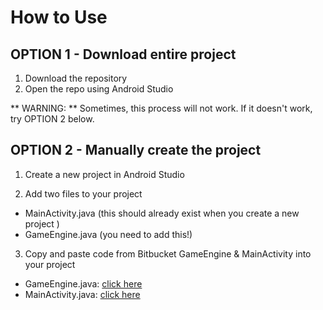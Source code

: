 # How to Use

## OPTION 1 - Download entire project

1. Download the repository
2. Open the repo using Android Studio

** WARNING: ** Sometimes, this process will not work. If it doesn't work, try OPTION 2 below.


## OPTION 2 - Manually create the project

1. Create a new project in Android Studio

2. Add two files to your project

* MainActivity.java (this should already exist when you create a new project )
* GameEngine.java  (you need to add this!)

3. Copy and paste code from Bitbucket GameEngine & MainActivity into your project

*  GameEngine.java: [click here](https://bitbucket.org/jenelleteaches/androidgametemplate-s19/src/master/app/src/main/java/com/example/parrot/pong1/GameEngine.java)
*  MainActivity.java: [click here](https://bitbucket.org/jenelleteaches/androidgametemplate-s19/src/master/app/src/main/java/com/example/parrot/pong1/MainActivity.java)
